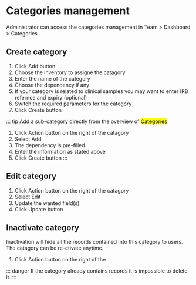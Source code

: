# Categories management

Administrator can access the categories management in Team > Dashboard > Categories

## Create category
1. Click Add button
2. Choose the inventory to assigne the catagory
3. Enter the name of the category
4. Choose the dependency if any
5. If your category is related to clinical samples you may want to enter IRB refernce and expiry (optional)
6. Switch the required parameters for the category
7. Click Create button 

::: tip
Add a sub-category directly from the overview of <mark>Categories</mark>
1. Click Action button on the right of the catagory
2. Select Add
3. The dependency is pre-filled
4. Enter the information as stated above
5. Click Create button
:::

## Edit category
1. Click Action button on the right of the catagory
2. Select Edit
3. Update the wanted field(s)
4. Click Update button

## Inactivate category
Inactivation will hide all the records contained into this category to users. The catagory can be re-ctivate anytime.
1. Click Action button on the right of the 

::: danger
If the category already contains records it is impossible to delete it.
:::
